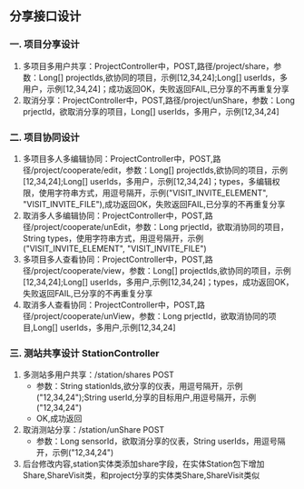 ## 分享接口设计
### 一. 项目分享设计
>
1. 多项目多用户共享：ProjectController中，POST,路径/project/share，参数：Long[] projectIds,欲协同的项目，示例[12,34,24];Long[] userIds，多用户，示例[12,34,24]；成功返回OK，失败返回FAIL,已分享的不再重复分享
2. 取消分享：ProjectController中，POST,路径/project/unShare，参数：Long prjectId，欲取消分享的项目，Long[] userIds，多用户，示例[12,34,24]

### 二. 项目协同设计
>
1. 多项目多人多编辑协同：ProjectController中，POST,路径/project/cooperate/edit，参数：Long[] projectIds,欲协同的项目，示例[12,34,24];Long[] userIds，多用户，示例[12,34,24]；types，多编辑权限，使用字符串方式，用逗号隔开，示例("VISIT_INVITE_ELEMENT", "VISIT_INVITE_FILE"),成功返回OK，失败返回FAIL,已分享的不再重复分享
2. 取消多人多编辑协同：ProjectController中，POST,路径/project/cooperate/unEdit，参数：Long prjectId，欲取消协同的项目，String types，使用字符串方式，用逗号隔开，示例("VISIT_INVITE_ELEMENT", "VISIT_INVITE_FILE")
3. 多项目多人查看协同：ProjectController中，POST,路径/project/cooperate/view，参数：Long[] projectIds,欲协同的项目，示例[12,34,24];Long[] userIds，多用户,示例[12,34,24]；types，成功返回OK，失败返回FAIL,已分享的不再重复分享
4. 取消多人查看协同：ProjectController中，POST,路径/project/cooperate/unView，参数：Long prjectId，欲取消协同的项目,Long[] userIds，多用户,示例[12,34,24]

### 三. 测站共享设计 StationController
>
1. 多测站多用户共享：/station/shares POST
    * 参数：String stationIds,欲分享的仪表，用逗号隔开，示例("12,34,24");String userId,分享的目标用户,用逗号隔开，示例("12,34,24")
    * OK,成功返回
2. 取消测站分享：/station/unShare POST
    * 参数：Long sensorId，欲取消分享的仪表，String userIds，用逗号隔开，示例("12,34,24")
3. 后台修改内容,station实体类添加share字段，在实体Station包下增加Share,ShareVisit类，和project分享的实体类Share,ShareVisit类似



